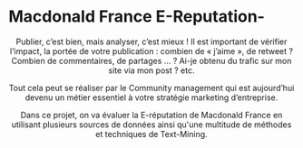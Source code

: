 # Macdonald France E-Reputation-
<center>
Publier, c’est bien, mais analyser, c’est mieux !
Il est important de vérifier l’impact, la portée de votre publication : 
combien de « j’aime », de retweet ? Combien de commentaires, de partages … ?
Ai-je obtenu du trafic sur mon site via mon post ? etc.

Tout cela peut se réaliser par le Community management qui est aujourd’hui devenu un métier essentiel à
votre stratégie marketing d’entreprise.

Dans ce projet, on va évaluer la E-réputation de Macdonald France en utilisant plusieurs sources de
données ainsi qu'une multitude de méthodes et techniques de Text-Mining.
</center>
